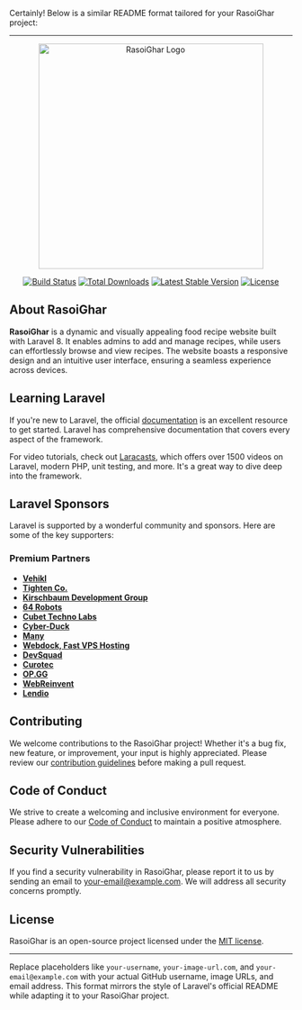 Certainly! Below is a similar README format tailored for your RasoiGhar project:

---

<p align="center"><a href="https://github.com/your-username/rasoighar" target="_blank"><img src="https://your-image-url.com/rasoighar-logo.png" width="400" alt="RasoiGhar Logo"></a></p>

<p align="center">
<a href="https://travis-ci.org/your-username/rasoighar"><img src="https://travis-ci.org/laravel/framework.svg" alt="Build Status"></a>
<a href="https://packagist.org/packages/your-username/rasoighar"><img src="https://img.shields.io/packagist/dt/laravel/framework" alt="Total Downloads"></a>
<a href="https://packagist.org/packages/your-username/rasoighar"><img src="https://img.shields.io/packagist/v/laravel/framework" alt="Latest Stable Version"></a>
<a href="https://opensource.org/licenses/MIT"><img src="https://img.shields.io/packagist/l/laravel/framework" alt="License"></a>
</p>

## About RasoiGhar

**RasoiGhar** is a dynamic and visually appealing food recipe website built with Laravel 8. It enables admins to add and manage recipes, while users can effortlessly browse and view recipes. The website boasts a responsive design and an intuitive user interface, ensuring a seamless experience across devices.

## Learning Laravel

If you're new to Laravel, the official [documentation](https://laravel.com/docs) is an excellent resource to get started. Laravel has comprehensive documentation that covers every aspect of the framework.

For video tutorials, check out [Laracasts](https://laracasts.com), which offers over 1500 videos on Laravel, modern PHP, unit testing, and more. It's a great way to dive deep into the framework.

## Laravel Sponsors

Laravel is supported by a wonderful community and sponsors. Here are some of the key supporters:

### Premium Partners

- **[Vehikl](https://vehikl.com/)**
- **[Tighten Co.](https://tighten.co)**
- **[Kirschbaum Development Group](https://kirschbaumdevelopment.com)**
- **[64 Robots](https://64robots.com)**
- **[Cubet Techno Labs](https://cubettech.com)**
- **[Cyber-Duck](https://cyber-duck.co.uk)**
- **[Many](https://www.many.co.uk)**
- **[Webdock, Fast VPS Hosting](https://www.webdock.io/en)**
- **[DevSquad](https://devsquad.com)**
- **[Curotec](https://www.curotec.com/services/technologies/laravel/)**
- **[OP.GG](https://op.gg)**
- **[WebReinvent](https://webreinvent.com/?utm_source=laravel&utm_medium=github&utm_campaign=patreon-sponsors)**
- **[Lendio](https://lendio.com)**

## Contributing

We welcome contributions to the RasoiGhar project! Whether it's a bug fix, new feature, or improvement, your input is highly appreciated. Please review our [contribution guidelines](https://github.com/your-username/rasoighar/blob/main/CONTRIBUTING.md) before making a pull request.

## Code of Conduct

We strive to create a welcoming and inclusive environment for everyone. Please adhere to our [Code of Conduct](https://github.com/your-username/rasoighar/blob/main/CODE_OF_CONDUCT.md) to maintain a positive atmosphere.

## Security Vulnerabilities

If you find a security vulnerability in RasoiGhar, please report it to us by sending an email to [your-email@example.com](mailto:your-email@example.com). We will address all security concerns promptly.

## License

RasoiGhar is an open-source project licensed under the [MIT license](https://opensource.org/licenses/MIT).

---

Replace placeholders like `your-username`, `your-image-url.com`, and `your-email@example.com` with your actual GitHub username, image URLs, and email address. This format mirrors the style of Laravel's official README while adapting it to your RasoiGhar project.
